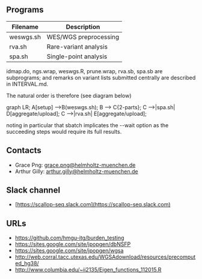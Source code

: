 ## Programs

| Filename  | Description           |
| --------- | --------------------- |
| weswgs.sh | WES/WGS preprocessing |
| rva.sh    | Rare-variant analysis |
| spa.sh    | Single-point analysis |

idmap.do, ngs.wrap, weswgs.R, prune.wrap, rva.sb, spa.sb are subprograms; and remarks on variant lists submitted centrally are described in INTERVAL.md.

The natural order is therefore (see diagram below)
<div class="mermaid">
graph LR;
A[setup] -->B(weswgs.sh);
    B --> C{2-parts};
    C -->|spa.sh| D[aggregate/upload];
    C -->|rva.sh| E[aggregate/upload];
</div>
<script src="https://cdnjs.cloudflare.com/ajax/libs/mermaid/8.3.1/mermaid.min.js" crossorigin="anonymous"></script>
<script>mermaid.initialize({startOnLoad:false});</script>
<script>
let graphStr = `graph LR;
A[setup] -->B(weswgs.sh);
    B --> C{2-parts};
    C -->|spa.sh| D[aggregate/upload];
    C -->|rva.sh| E[aggregate/upload]`;
onload = () => {
  mermaid.render("mermaid", graphStr, document.getElementsByTagName("div")[0]);
}
</script>

noting in particular that sbatch implicates the --wait option as the succeeding steps would require its full results.

## Contacts

* Grace Png: grace.png@helmholtz-muenchen.de
* Arthur Gilly: arthur.gilly@helmholtz-muenchen.de

## Slack channel

* [https://scallop-seq.slack.com](https://scallop-seq.slack.com)

## URLs

* https://github.com/hmgu-itg/burden_testing
* https://sites.google.com/site/jpopgen/dbNSFP
* https://sites.google.com/site/jpopgen/wgsa
* http://web.corral.tacc.utexas.edu/WGSAdownload/resources/precomputed_hg38/
* http://www.columbia.edu/~ii2135/Eigen_functions_112015.R
